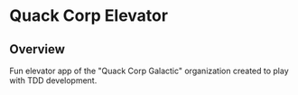 # Quack Corp Elevator

## Overview

Fun elevator app of the "Quack Corp Galactic" organization created to play with TDD development.
